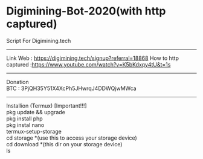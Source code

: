 # Digimining-Bot-2020(with http captured)
Script For Digimining.tech
*****
Link Web : https://digimining.tech/signup?referral=18868
How to http captured :https://www.youtube.com/watch?v=K5bKdxqy4tU&t=1s
*****
Donation<br>
BTC : 3PjQH35Y51X4XcPh5JHwrqJ4DDWQjwMWca <br>
*****
Installion (Termux) [Important!!!]<br>
pkg update && upgrade<br>
pkg install php<br>
pkg instal nano<br>
termux-setup-storage<br>
cd storage *(use this to access your storage device)<br>
cd download *(this dir on your storage device)<br>
ls<br>


